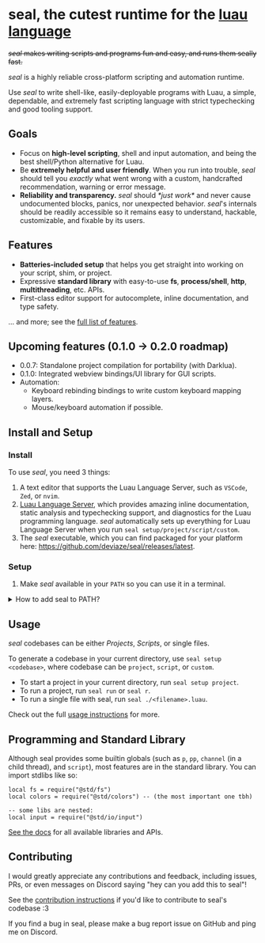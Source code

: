 <!-- markdownlint-disable MD033 -->

# seal, the cutest runtime for the [luau language](https://luau.org)

~~*seal* makes writing scripts and programs fun and easy, and runs them seally fast.~~

*seal* is a highly reliable cross-platform scripting and automation runtime.

Use *seal* to write shell-like, easily-deployable programs with Luau, a simple, dependable, and extremely fast scripting language with strict typechecking and good tooling support.

## Goals

- Focus on **high-level scripting**, shell and input automation, and being the best shell/Python alternative for Luau.
- Be **extremely helpful and user friendly**. When you run into trouble, *seal* should tell you *exactly* what went wrong with a custom, handcrafted recommendation, warning or error message.
- **Reliability and transparency.** *seal* should *\*just work\** and never cause undocumented blocks, panics, nor unexpected behavior. *seal*'s internals should be readily accessible so it remains easy to understand, hackable, customizable, and fixable by its users.
<!-- - *seal* should integrate well with tooling, other languages, and other runtimes. Setting up new projects should be instantaneous, and adding *seal* to existing (*seal* and non-*seal*) projects should be just as easy. -->

## Features

- **Batteries-included setup** that helps you get straight into working on your script, shim, or project.
- Expressive **standard library** with easy-to-use **fs**, **process/shell**, **http**, **multithreading**, etc. APIs.
- First-class editor support for autocomplete, inline documentation, and type safety.

... and more; see the [full list of features](docs/standard-library/index.md).

## Upcoming features (0.1.0 -> 0.2.0 roadmap)

- 0.0.7: Standalone project compilation for portability (with Darklua).
- 0.1.0: Integrated webview bindings/UI library for GUI scripts.
- Automation:
  - Keyboard rebinding bindings to write custom keyboard mapping layers.
  - Mouse/keyboard automation if possible.

## Install and Setup

### Install

To use *seal*, you need 3 things:

1. A text editor that supports the Luau Language Server, such as `VSCode`, `Zed`, or `nvim`.
2. [Luau Language Server](https://github.com/JohnnyMorganz/luau-lsp), which provides amazing inline documentation, static analysis and typechecking support, and diagnostics for the Luau programming language. *seal* automatically sets up everything for Luau Language Server when you run `seal setup/project/script/custom`.
3. The *seal* executable, which you can find packaged for your platform here: <https://github.com/deviaze/seal/releases/latest>.

### Setup

1. Make *seal* available in your `PATH` so you can use it in a terminal.

<details>
<summary>How to add seal to PATH?</summary>

Option 1 - using *seal*

1. Save this *seal* script to your Downloads folder: [seal_install.luau](examples/seal_install.luau)
2. Read it so you know how it works! Or modify the path so it moves seal where you want it to.
3. Open your Downloads folder in your terminal and run `./seal ./seal_install.luau`
4. On Windows, add the `~\.local\bin` path to your `$PROFILE` file with the instructions provided.
5. Open a new terminal and make sure `seal --help` works.

Option 2 - Windows Terminal on Windows:

1. Open Windows Terminal (PowerShell)
2. Move `seal` somewhere permanent like `C:\Users\<USERNAME>\.local\bin`:
   1. Open your Downloads folder (`cd "~\Downloads"` or `cd "~\OneDrive\Downloads"`) and run `mv .\seal.exe "~\.local\bin\seal.exe"`
3. Run `code $PROFILE` to open your powershell profile in vscode.
4. Add `$env:Path += ";C:\Users\<USERNAME>\.local\bin"` near the bottom or wherever you add your paths.
5. Close and reopen your Windows Terminal and run `seal --help` to make sure seal is available.

</details>

## Usage

*seal* codebases can be either *Projects*, *Scripts*, or single files.

To generate a codebase in your current directory, use `seal setup <codebase>`, where codebase can be `project`, `script`, or `custom`.

- To start a project in your current directory, run `seal setup project`.
- To run a project, run `seal run` or `seal r`.
- To run a single file with seal, run `seal ./<filename>.luau`.

Check out the full [usage instructions](docs/usage.md) for more.

## Programming and Standard Library

Although seal provides some builtin globals (such as `p`, `pp`, `channel` (in a child thread), and `script`), most features are in the standard library. You can import stdlibs like so:

```luau
local fs = require("@std/fs")
local colors = require("@std/colors") -- (the most important one tbh)

-- some libs are nested:
local input = require("@std/io/input")
```

[See the docs](docs/libraries_and_programming.md) for all available libraries and APIs.

## Contributing

I would greatly appreciate any contributions and feedback, including issues, PRs, or even messages on Discord saying "hey can you add this to seal"!

See the [contribution instructions](CONTRIBUTING.md) if you'd like to contribute to seal's codebase :3

If you find a bug in seal, please make a bug report issue on GitHub and ping me on Discord.
